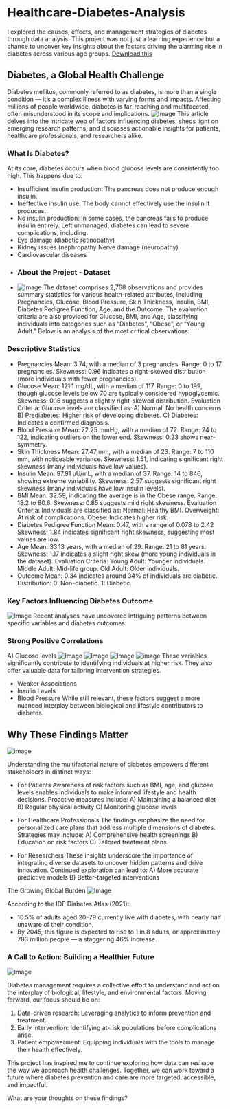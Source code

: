 # Healthcare-Diabetes-Analysis
I explored the causes, effects, and management strategies of diabetes through data analysis. This project was not just a learning experience but a chance to uncover key insights about the factors driving the alarming rise in diabetes across various age groups.
[Download this](https://www.linkedin.com/posts/adebusola-akanni-b20668246_the-multifaceted-nature-of-diabetes-insights-activity-7286335576591466496--cuX?utm_source=share&utm_medium=member_desktop&rcm=ACoAADz3SkgBsxrRBql8jV7Nlttz1xCJ8pIoMf4)
## Diabetes, a Global Health Challenge
Diabetes mellitus, commonly referred to as diabetes, is more than a single condition — it’s a complex illness with varying forms and impacts. Affecting millions of people worldwide, diabetes is far-reaching and multifaceted, often misunderstood in its scope and implications.
![Image](https://github.com/user-attachments/assets/6175501a-0218-410d-a597-520728fcbdba)
This article delves into the intricate web of factors influencing diabetes, sheds light on emerging research patterns, and discusses actionable insights for patients, healthcare professionals, and researchers alike.
### What Is Diabetes?
At its core, diabetes occurs when blood glucose levels are consistently too high. This happens due to:
-  Insufficient insulin production: The pancreas does not produce enough insulin.
-  Ineffective insulin use: The body cannot effectively use the insulin it produces.
-  No insulin production: In some cases, the pancreas fails to produce insulin entirely.
Left unmanaged, diabetes can lead to severe complications, including:
-  Eye damage (diabetic retinopathy)
-  Kidney issues (nephropathy Nerve damage (neuropathy)
-  Cardiovascular diseases
-  ### About the Project - Dataset
-  ![image](https://github.com/user-attachments/assets/3fde0467-feb6-4ef0-8438-dc64423506ef)
The dataset comprises 2,768 observations and provides summary statistics for various health-related attributes, including Pregnancies, Glucose, Blood Pressure, Skin Thickness, Insulin, BMI, Diabetes Pedigree Function, Age, and the Outcome. The evaluation criteria are also provided for Glucose, BMI, and Age, classifying individuals into categories such as “Diabetes”, “Obese”, or “Young Adult.” Below is an analysis of the most critical observations:

### Descriptive Statistics
-  Pregnancies
Mean: 3.74, with a median of 3 pregnancies.
Range: 0 to 17 pregnancies.
Skewness: 0.96 indicates a right-skewed distribution (more individuals with fewer pregnancies).
-  Glucose
Mean: 121.1 mg/dL, with a median of 117.
Range: 0 to 199, though glucose levels below 70 are typically considered hypoglycemic.
Skewness: 0.16 suggests a slightly right-skewed distribution.
Evaluation Criteria: Glucose levels are classified as:
A) Normal: No health concerns.
B) Prediabetes: Higher risk of developing diabetes.
C) Diabetes: Indicates a confirmed diagnosis.
-  Blood Pressure
Mean: 72.25 mmHg, with a median of 72.
Range: 24 to 122, indicating outliers on the lower end.
Skewness: 0.23 shows near-symmetry.
-  Skin Thickness
Mean: 27.47 mm, with a median of 23.
Range: 7 to 110 mm, with noticeable variance.
Skewness: 1.51, indicating significant right skewness (many individuals have low values).
-  Insulin
Mean: 97.91 µU/mL, with a median of 37.
Range: 14 to 846, showing extreme variability.
Skewness: 2.57 suggests significant right skewness (many individuals have low insulin levels).
-  BMI
Mean: 32.59, indicating the average is in the Obese range.
Range: 18.2 to 80.6.
Skewness: 0.85 suggests mild right skewness.
Evaluation Criteria: Individuals are classified as:
Normal: Healthy BMI.
Overweight: At risk of complications.
Obese: Indicates higher risk.
-  Diabetes Pedigree Function
Mean: 0.47, with a range of 0.078 to 2.42
Skewness: 1.84 indicates significant right skewness, suggesting most values are low.
-  Age
Mean: 33.13 years, with a median of 29.
Range: 21 to 81 years.
Skewness: 1.17 indicates a slight right skew (more young individuals in the dataset).
Evaluation Criteria:
Young Adult: Younger individuals.
Middle Adult: Mid-life group.
Old Adult: Older individuals.
-  Outcome
Mean: 0.34 indicates around 34% of individuals are diabetic.
Distribution:
0: Non-diabetic.
1: Diabetic.
### Key Factors Influencing Diabetes Outcome
![Image](https://github.com/user-attachments/assets/17cb988e-3a61-454f-8980-7e3c54d5e99f)
Recent analyses have uncovered intriguing patterns between specific variables and diabetes outcomes:

### Strong Positive Correlations
A) Glucose levels
![Image](https://github.com/user-attachments/assets/ddf78409-42c5-406d-9680-b94a9502b8da)
![Image](https://github.com/user-attachments/assets/702c7332-7819-4e9a-90bd-e66644cdf3e0)
![Image](https://github.com/user-attachments/assets/816c9809-4f4a-4ea0-bd40-47b168292443)
![image](https://github.com/user-attachments/assets/d117ea4d-a9b6-40cb-ba94-807a8c865b6f)
These variables significantly contribute to identifying individuals at higher risk. They also offer valuable data for tailoring intervention strategies.

-  Weaker Associations
-  Insulin Levels
-  Blood Pressure
While still relevant, these factors suggest a more nuanced interplay between biological and lifestyle contributors to diabetes.
## Why These Findings Matter
![image](https://github.com/user-attachments/assets/fb3fba25-fcbc-4dc5-877a-aa1156c34b2f)

Understanding the multifactorial nature of diabetes empowers different stakeholders in distinct ways:

-  For Patients
Awareness of risk factors such as BMI, age, and glucose levels enables individuals to make informed lifestyle and health decisions. Proactive measures include:
A) Maintaining a balanced diet
B) Regular physical activity
C) Monitoring glucose levels

-  For Healthcare Professionals
The findings emphasize the need for personalized care plans that address multiple dimensions of diabetes. Strategies may include:
A) Comprehensive health screenings
B) Education on risk factors
C) Tailored treatment plans

-  For Researchers
These insights underscore the importance of integrating diverse datasets to uncover hidden patterns and drive innovation. Continued exploration can lead to:
A) More accurate predictive models
B) Better-targeted interventions

The Growing Global Burden
![Image](https://github.com/user-attachments/assets/21a94cf6-4fba-42dd-be3c-280fd5414522)

According to the IDF Diabetes Atlas (2021):
-  10.5% of adults aged 20–79 currently live with diabetes, with nearly half unaware of their condition.
-  By 2045, this figure is expected to rise to 1 in 8 adults, or approximately 783 million people — a staggering 46% increase.
### A Call to Action: Building a Healthier Future
![Image](https://github.com/user-attachments/assets/f631b8ef-1365-406d-a414-8ef00fadddcb)

Diabetes management requires a collective effort to understand and act on the interplay of biological, lifestyle, and environmental factors. Moving forward, our focus should be on:
1. Data-driven research: Leveraging analytics to inform prevention and treatment.
2. Early intervention: Identifying at-risk populations before complications arise.
3. Patient empowerment: Equipping individuals with the tools to manage their health effectively.

This project has inspired me to continue exploring how data can reshape the way we approach health challenges. Together, we can work toward a future where diabetes prevention and care are more targeted, accessible, and impactful.

What are your thoughts on these findings?
